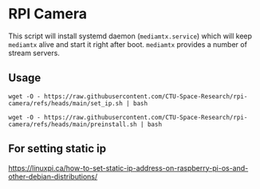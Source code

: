 # RPI Camera
This script will install systemd daemon (`mediamtx.service`) which will keep `mediamtx` alive and start it right after boot. `mediamtx` provides a number of stream servers.

## Usage
```wget -O - https://raw.githubusercontent.com/CTU-Space-Research/rpi-camera/refs/heads/main/set_ip.sh | bash```

```wget -O - https://raw.githubusercontent.com/CTU-Space-Research/rpi-camera/refs/heads/main/preinstall.sh | bash```

## For setting static ip
<https://linuxpi.ca/how-to-set-static-ip-address-on-raspberry-pi-os-and-other-debian-distributions/>
